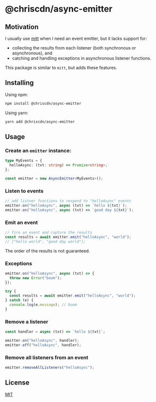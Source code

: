 # @chriscdn/async-emitter

## Motivation

I usually use [mitt](https://www.npmjs.com/package/mitt) when I need an event emitter, but it lacks support for:

- collecting the results from each listener (both synchronous or asynchronous), and
- catching and handling exceptions in asynchronous listener functions.

This package is similar to `mitt`, but adds these features.

## Installing

Using npm:

```bash
npm install @chriscdn/async-emitter
```

Using yarn:

```bash
yarn add @chriscdn/async-emitter
```

## Usage

### Create an `emitter` instance:

```ts
type MyEvents = {
  helloAsync: (txt: string) => Promise<string>;
};

const emitter = new AsyncEmitter<MyEvents>();
```

### Listen to events

```ts
// add listner functions to respond to "helloAsync" events
emitter.on("helloAsync", async (txt) => `hello ${txt}`);
emitter.on("helloAsync", async (txt) => `good day ${txt}`);
```

### Emit an event

```ts
// fire an event and capture the results
const results = await emitter.emit("helloAsync", "world");
// ["hello world", "good day world"];
```

The order of the results is not guaranteed.

### Exceptions

```ts
emitter.on("helloAsync", async (txt) => {
  throw new Error("boom");
});

try {
  const results = await emitter.emit("helloAsync", "world");
} catch (e) {
  console.log(e.message); // boom
}
```

### Remove a listener

```ts
const handler = async (txt) => `hello ${txt}`;

emitter.on("helloAsync", handler);
emitter.off("helloAsync", handler);
```

### Remove all listeners from an event

```ts
emitter.removeAllListeners("helloAsync");
```

## License

[MIT](LICENSE)
